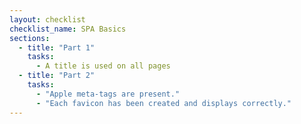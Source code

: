 ```yaml
---
layout: checklist
checklist_name: SPA Basics
sections:
  - title: "Part 1"
    tasks: 
      - A title is used on all pages
  - title: "Part 2"
    tasks:
      - "Apple meta-tags are present."
      - "Each favicon has been created and displays correctly." 
---
```

